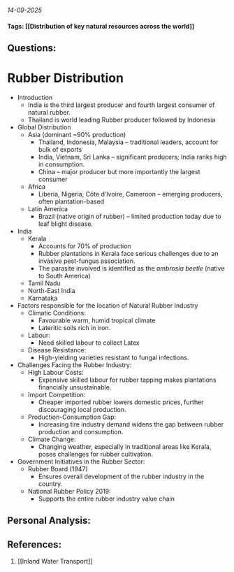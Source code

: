 *14-09-2025*
#### Tags: [[Distribution of key natural resources across the world]]


## Questions:



# Rubber Distribution

- Introduction
	- India is the third largest producer and fourth largest consumer of natural rubber.
	- Thailand is world leading Rubber producer followed by Indonesia
- Global Distribution
	- Asia (dominant ~90% production)
		- Thailand, Indonesia, Malaysia – traditional leaders, account for bulk of exports
		- India, Vietnam, Sri Lanka – significant producers; India ranks high in consumption.
		- China – major producer but more importantly the largest consumer
	- Africa
		- Liberia, Nigeria, Côte d’Ivoire, Cameroon – emerging producers, often plantation-based
	- Latin America
		- Brazil (native origin of rubber) – limited production today due to leaf blight disease.
- India
	- Kerala
		- Accounts for 70% of production
		- Rubber plantations in Kerala face serious challenges due to an invasive pest-fungus association.
		- The parasite involved is identified as the _ambrosia beetle_ (native to South America)
	- Tamil Nadu
	- North-East India
	- Karnataka
- Factors responsible for the location of Natural Rubber Industry
	- Climatic Conditions: 
		- Favourable warm, humid tropical climate 
		- Lateritic soils rich in iron.
	- Labour: 
		- Need skilled labour to collect Latex
	- Disease Resistance: 
		- High-yielding varieties resistant to fungal infections.
- Challenges Facing the Rubber Industry:
	- High Labour Costs: 
		- Expensive skilled labour for rubber tapping makes plantations financially unsustainable.
	- Import Competition: 
		- Cheaper imported rubber lowers domestic prices, further discouraging local production.
	- Production-Consumption Gap: 
		- Increasing tire industry demand widens the gap between rubber production and consumption.
	- Climate Change: 
		- Changing weather, especially in traditional areas like Kerala, poses challenges for rubber cultivation.
- Government Initiatives in the Rubber Sector:
	- Rubber Board (1947)
		- Ensures overall development of the rubber industry in the country.
	- National Rubber Policy 2019: 
		- Supports the entire rubber industry value chain




## Personal Analysis:


## References:

1. [[Inland Water Transport]]
